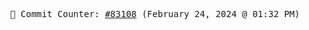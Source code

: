 <p align="center">
    <samp>
        📮 Commit Counter: <a href="https://github.com/Javascript-void0/Javascript-void0/commits/main">#83108</a> (February 24, 2024 @ 01:32 PM)
    </samp>
</p>